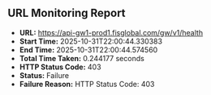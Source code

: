 ## URL Monitoring Report

- **URL:** https://api-gw1-prod1.fisglobal.com/gw/v1/health
- **Start Time:** 2025-10-31T22:00:44.330383
- **End Time:** 2025-10-31T22:00:44.574560
- **Total Time Taken:** 0.244177 seconds
- **HTTP Status Code:** 403
- **Status:** Failure
- **Failure Reason:** HTTP Status Code: 403

